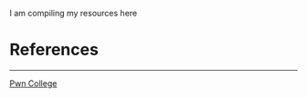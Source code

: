 I am compiling my resources here

<h1>References</h1>
<hr>
<a href= "https://pwn.college">Pwn College</a>

